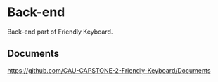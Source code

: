 # Back-end
 Back-end part of Friendly Keyboard.

## Documents

https://github.com/CAU-CAPSTONE-2-Friendly-Keyboard/Documents
